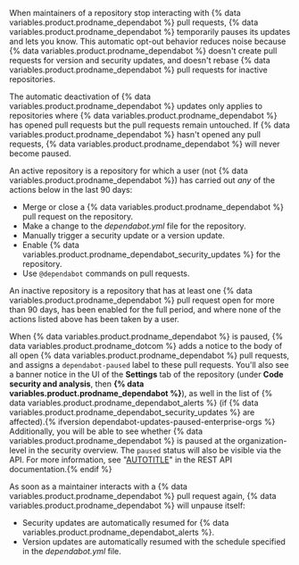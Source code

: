 When maintainers of a repository stop interacting with {% data variables.product.prodname_dependabot %} pull requests, {% data variables.product.prodname_dependabot %} temporarily pauses its updates and lets you know. This automatic opt-out behavior reduces noise because {% data variables.product.prodname_dependabot %} doesn't create pull requests for version and security updates, and doesn't rebase {% data variables.product.prodname_dependabot %} pull requests for inactive repositories.

The automatic deactivation of {% data variables.product.prodname_dependabot %} updates only applies to repositories where {% data variables.product.prodname_dependabot %} has opened pull requests but the pull requests remain untouched. If {% data variables.product.prodname_dependabot %} hasn't opened any pull requests, {% data variables.product.prodname_dependabot %} will never become paused.

An active repository is a repository for which a user (not {% data variables.product.prodname_dependabot %}) has carried out _any_ of the actions below in the last 90 days:

- Merge or close a {% data variables.product.prodname_dependabot %} pull request on the repository.
- Make a change to the _dependabot.yml_ file for the repository.
- Manually trigger a security update or a version update.
- Enable {% data variables.product.prodname_dependabot_security_updates %} for the repository.
- Use `@dependabot` commands on pull requests.

An inactive repository is a repository that has at least one {% data variables.product.prodname_dependabot %} pull request open for more than 90 days, has been enabled for the full period, and where none of the actions listed above has been taken by a user.

When {% data variables.product.prodname_dependabot %} is paused, {% data variables.product.prodname_dotcom %} adds a notice to the body of all open {% data variables.product.prodname_dependabot %} pull requests, and assigns a `dependabot-paused` label to these pull requests. You'll also see a banner notice in the UI of the **Settings** tab of the repository (under **Code security and analysis**, then **{% data variables.product.prodname_dependabot %}**), as well in the list of {% data variables.product.prodname_dependabot_alerts %} (if {% data variables.product.prodname_dependabot_security_updates %} are affected).{% ifversion dependabot-updates-paused-enterprise-orgs %} Additionally, you will be able to see whether {% data variables.product.prodname_dependabot %} is paused at the organization-level in the security overview. The `paused` status will also be visible via the API. For more information, see "[AUTOTITLE](/rest/repos#enable-automated-security-fixes)" in the REST API documentation.{% endif %}

As soon as a maintainer interacts with a {% data variables.product.prodname_dependabot %} pull request again, {% data variables.product.prodname_dependabot %} will unpause itself:
- Security updates are automatically resumed for {% data variables.product.prodname_dependabot_alerts %}.
- Version updates are automatically resumed with the schedule specified in the _dependabot.yml_ file.
